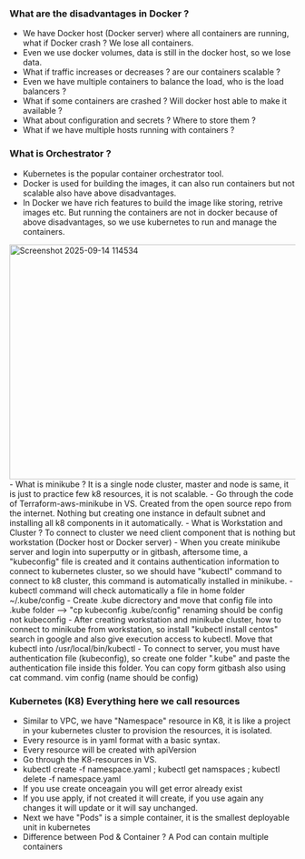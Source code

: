 ### What are the disadvantages in Docker ?
- We have Docker host (Docker server) where all containers are running, what if Docker crash ? We lose all containers.
- Even we use docker volumes, data is still in the docker host, so we lose data.
- What if traffic increases or decreases ? are our containers scalable ?
- Even we have multiple containers to balance the load, who is the load balancers ?
- What if some containers are crashed ? Will docker host able to make it available ?
- What about configuration and secrets ? Where to store them ?
- What if we have multiple hosts running with containers ?

### What is Orchestrator ?
- Kubernetes is the popular container orchestrator tool.
- Docker is used for building the images, it can also run containers but not scalable also have above disadvantages.
- In Docker we have rich features to build the image like storing, retrive images etc. But running the containers are not in docker because of above disadvantages, so we use kubernetes to run and manage the containers.
<img width="981" height="413" alt="Screenshot 2025-09-14 114534" src="https://github.com/user-attachments/assets/ffa542cf-852e-438e-b9a5-c2eb174a5137" />
- What is minikube ? It is a single node cluster, master and node is same, it is just to practice few k8 resources, it is not scalable.
- Go through the code of Terraform-aws-minikube in VS. Created from the open source repo from the internet. Nothing but creating one instance in default subnet and installing all k8 components in it automatically.
- What is Workstation and Cluster ? To connect to cluster we need client component that is nothing but workstation (Docker host or Docker server)
- When you create minikube server and login into superputty or in gitbash, aftersome time, a "kubeconfig" file is created and it contains authentication information to connect to kubernetes cluster, so we should have "kubectl" command to connect to k8 cluster, this command is automatically installed in minikube.
- kubectl command will check automatically a file in home folder ~/.kube/config
- Create .kube dicrectory and move that config file into .kube folder --> "cp kubeconfig .kube/config" renaming should be config not kubeconfig
- After creating workstation and minikube cluster, how to connect to minikube from workstation, so install "kubectl install centos" search in google and also give execution access to kubectl. Move that kubectl into /usr/local/bin/kubectl
- To connect to server, you must have authentication file (kubeconfig), so create one folder ".kube" and paste the authentication file inside this folder. You can copy form gitbash also using cat command. vim config (name should be config)

### Kubernetes (K8) Everything here we call resources
- Similar to VPC, we have "Namespace" resource in K8, it is like a project in your kubernetes cluster to provision the resources, it is isolated.
- Every resource is in yaml format with a basic syntax.
- Every resource will be created with apiVersion
- Go through the K8-resources in VS.
- kubectl create -f namespace.yaml ; kubectl get namspaces ; kubectl delete -f namespace.yaml
- If you use create onceagain you will get error already exist
- If you use apply, if not created it will create, if you use again any changes it will update or it will say unchanged.
- Next we have "Pods" is a simple container, it is the smallest deployable unit in kubernetes
- Difference between Pod & Container ? A Pod can contain multiple containers
















